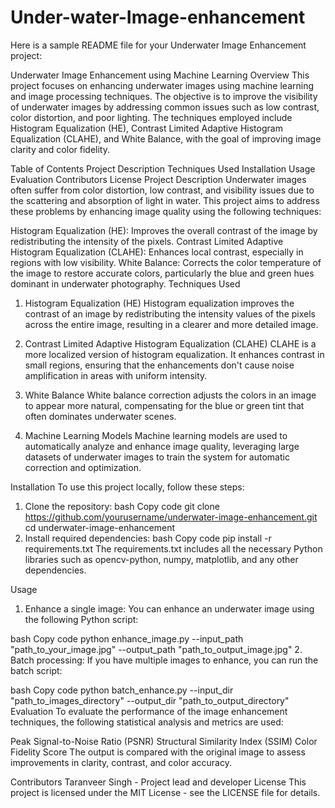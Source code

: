 # Under-water-Image-enhancement

Here is a sample README file for your Underwater Image Enhancement project:

Underwater Image Enhancement using Machine Learning
Overview
This project focuses on enhancing underwater images using machine learning and image processing techniques. The objective is to improve the visibility of underwater images by addressing common issues such as low contrast, color distortion, and poor lighting. The techniques employed include Histogram Equalization (HE), Contrast Limited Adaptive Histogram Equalization (CLAHE), and White Balance, with the goal of improving image clarity and color fidelity.

Table of Contents
Project Description
Techniques Used
Installation
Usage
Evaluation
Contributors
License
Project Description
Underwater images often suffer from color distortion, low contrast, and visibility issues due to the scattering and absorption of light in water. This project aims to address these problems by enhancing image quality using the following techniques:

Histogram Equalization (HE): Improves the overall contrast of the image by redistributing the intensity of the pixels.
Contrast Limited Adaptive Histogram Equalization (CLAHE): Enhances local contrast, especially in regions with low visibility.
White Balance: Corrects the color temperature of the image to restore accurate colors, particularly the blue and green hues dominant in underwater photography.
Techniques Used
1. Histogram Equalization (HE)
Histogram equalization improves the contrast of an image by redistributing the intensity values of the pixels across the entire image, resulting in a clearer and more detailed image.

2. Contrast Limited Adaptive Histogram Equalization (CLAHE)
CLAHE is a more localized version of histogram equalization. It enhances contrast in small regions, ensuring that the enhancements don't cause noise amplification in areas with uniform intensity.

3. White Balance
White balance correction adjusts the colors in an image to appear more natural, compensating for the blue or green tint that often dominates underwater scenes.

4. Machine Learning Models
Machine learning models are used to automatically analyze and enhance image quality, leveraging large datasets of underwater images to train the system for automatic correction and optimization.

Installation
To use this project locally, follow these steps:

1. Clone the repository:
bash
Copy code
git clone https://github.com/yourusername/underwater-image-enhancement.git
cd underwater-image-enhancement
2. Install required dependencies:
bash
Copy code
pip install -r requirements.txt
The requirements.txt includes all the necessary Python libraries such as opencv-python, numpy, matplotlib, and any other dependencies.

Usage
1. Enhance a single image:
You can enhance an underwater image using the following Python script:

bash
Copy code
python enhance_image.py --input_path "path_to_your_image.jpg" --output_path "path_to_output_image.jpg"
2. Batch processing:
If you have multiple images to enhance, you can run the batch script:

bash
Copy code
python batch_enhance.py --input_dir "path_to_images_directory" --output_dir "path_to_output_directory"
Evaluation
To evaluate the performance of the image enhancement techniques, the following statistical analysis and metrics are used:

Peak Signal-to-Noise Ratio (PSNR)
Structural Similarity Index (SSIM)
Color Fidelity Score
The output is compared with the original image to assess improvements in clarity, contrast, and color accuracy.

Contributors
Taranveer Singh - Project lead and developer
License
This project is licensed under the MIT License - see the LICENSE file for details.
